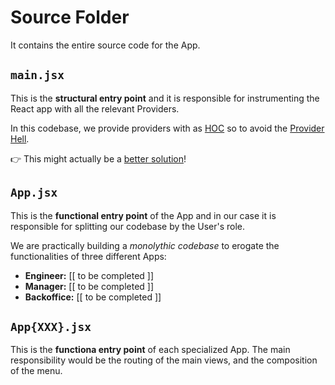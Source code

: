 # Source Folder

It contains the entire source code for the App.

## `main.jsx`

This is the **structural entry point** and it is responsible for instrumenting the React app with all the relevant Providers.

In this codebase, we provide providers with as [HOC](https://dev.to/nibble/higher-order-components-in-react-4c7h) so to avoid the [Provider Hell](https://marcopeg.com/context-provider-hell/). 

👉 This might actually be a [better solution](https://dev.to/alfredosalzillo/the-react-context-hell-7p4)!

## `App.jsx`

This is the **functional entry point** of the App and in our case it is responsible for splitting our codebase by the User's role.

We are practically building a _monolythic codebase_ to erogate the functionalities of three different Apps:

- **Engineer:** [[ to be completed ]]
- **Manager:** [[ to be completed ]]
- **Backoffice:** [[ to be completed ]]

## `App{XXX}.jsx`

This is the **functiona entry point** of each specialized App. The main responsibility would be the routing of the main views, and the composition of the menu.